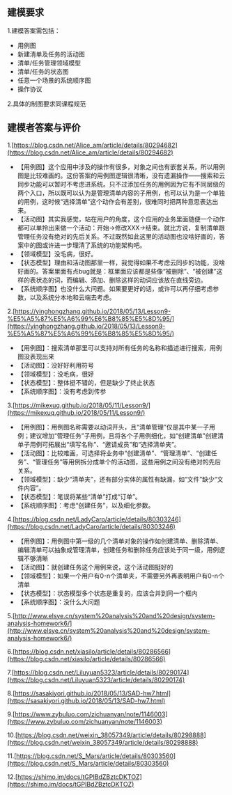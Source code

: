 ## 建模要求
1.建模答案需包括：
  - 用例图
  - 新建清单及任务的活动图
  - 清单/任务管理领域模型
  - 清单/任务的状态图
  - 任意一个场景的系统顺序图
  - 操作协议

2.具体的制图要求同课程规范

## 建模者答案与评价
1.[https://blog.csdn.net/Alice_am/article/details/80294682](https://blog.csdn.net/Alice_am/article/details/80294682)
  - 【用例图】这个应用中涉及的操作有很多，对象之间也有嵌套关系，所以用例图是比较难画的。这份答案的用例图逻辑很清晰，没有遗漏操作——搜索和云同步功能可以暂时不考虑进系统。只不过添加任务的用例因为它有不同层级的两个入口，所以既可以认为是管理清单内容的子用例，也可以认为是一个单独的用例，这时候“选择清单”这个动作会有差别，很难同时把两种意思表达出来。
  - 【活动图】其实我感觉，站在用户的角度，这个应用的业务里面随便一个动作都可以单拎出来做一个活动：开始->修改XXX->结束。就比方说，复制清单跟管理任务没有绝对的先后关系。不过既然如此这里的活动图也没啥好画的，答案中的图或许进一步理清了系统的功能架构吧。
  - 【领域模型】没毛病，很好。
  - 【状态模型】理由和活动图那里一样，我觉得如果不考虑云同步的功能，没啥好画的。答案里面有点bug就是：框里面应该都是些像“被删除”、“被创建”这样的表状态的词，而编辑、添加、删除这样的动词应该放在直线旁边。
  - 【系统顺序图】也没什么大问题。如果要更好的话，或许可以再仔细考虑参数，以及系统分本地和云端去考虑。

2.[https://yinghongzhang.github.io/2018/05/13/Lesson9-%E5%A5%87%E5%A6%99%E6%B8%85%E5%8D%95/](https://yinghongzhang.github.io/2018/05/13/Lesson9-%E5%A5%87%E5%A6%99%E6%B8%85%E5%8D%95/)

- 【用例图】：搜索清单那里可以支持对所有任务的名称和描述进行搜索，用例图没表现出来
- 【活动图】：没好好利用符号
- 【领域模型】：没毛病，很好
- 【状态模型】：整体挺不错的，但是缺少了终止状态
- 【系统顺序图】：没有考虑到传参

3.[https://mikexuq.github.io/2018/05/11/Lesson9/](https://mikexuq.github.io/2018/05/11/Lesson9/)

- 【用例图】：用例图名称需要以动词开头，且“清单管理”仅是其中某一子用例；建议增加“管理任务”子用例，且将各个子用例细化，如“创建清单”创建清单子用例可拓展出“填写名称”、“邀请成员”和“选择清单夹”。
- 【活动图】：比较难画，可选择将业务中“创建清单”、“管理清单”、“创建任务”、“管理任务”等用例拆分成单个的活动图，这些用例之间没有绝对的先后关系。
- 【领域模型】：缺少“清单夹”，还有部分实体的属性有缺漏，如“文件”缺少“文件内容”。
- 【状态模型】：笔误将某些“清单”打成“订单”。
- 【系统顺序图】：考虑“创建任务”，以及细化参数。

4.[https://blog.csdn.net/LadyCaro/article/details/80303246](https://blog.csdn.net/LadyCaro/article/details/80303246)

- 【用例图】：用例图中第一级的几个清单对象的操作如创建清单、删除清单、编辑清单可以抽象成管理清单，创建任务和删除任务应该处于同一级，用例逻辑不够清晰
- 【活动图】：就创建任务这个用例来说，这个活动图挺好的
- 【领域模型】：如果一个用户有0-n个清单夹，不需要另外再表明用户有0-n个清单
- 【状态模型】：状态模型多个状态是重复的，应该合并到同一个框内
- 【系统顺序图】：没什么大问题

5.[http://www.elsye.cn/system%20analysis%20and%20design/system-analysis-homework6/](http://www.elsye.cn/system%20analysis%20and%20design/system-analysis-homework6/)

6.[https://blog.csdn.net/xiasilo/article/details/80286566](https://blog.csdn.net/xiasilo/article/details/80286566)

7.[https://blog.csdn.net/Liluyuan5323/article/details/80290174](https://blog.csdn.net/Liluyuan5323/article/details/80290174)

8.[https://sasakiyori.github.io/2018/05/13/SAD-hw7.html](https://sasakiyori.github.io/2018/05/13/SAD-hw7.html)

9.[https://www.zybuluo.com/zichuanyan/note/1146003](https://www.zybuluo.com/zichuanyan/note/1146003)

10.[https://blog.csdn.net/weixin_38057349/article/details/80298888](https://blog.csdn.net/weixin_38057349/article/details/80298888)

11.[https://blog.csdn.net/S_Mars/article/details/80303560](https://blog.csdn.net/S_Mars/article/details/80303560)

12.[https://shimo.im/docs/tGPIBdZBztcDKTOZ](https://shimo.im/docs/tGPIBdZBztcDKTOZ)